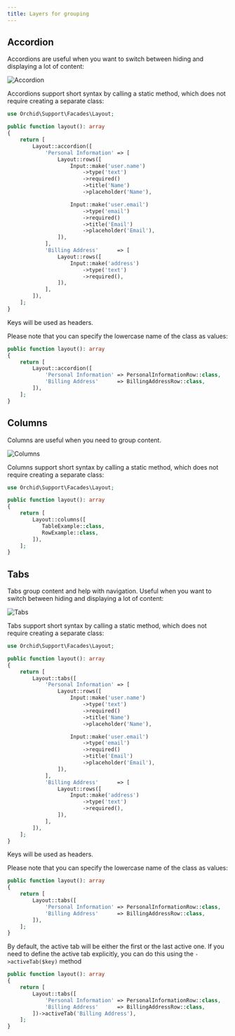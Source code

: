 ```yaml
---
title: Layers for grouping
---
```


## Accordion

Accordions are useful when you want to switch between hiding and displaying a lot of content:

![Accordion](/img/layouts/accordion.png)

Accordions support short syntax by calling a static method,
which does not require creating a separate class:

```php
use Orchid\Support\Facades\Layout;

public function layout(): array
{
    return [
        Layout::accordion([
            'Personal Information' => [
                Layout::rows([
                    Input::make('user.name')
                        ->type('text')
                        ->required()
                        ->title('Name')
                        ->placeholder('Name'),

                    Input::make('user.email')
                        ->type('email')
                        ->required()
                        ->title('Email')
                        ->placeholder('Email'),
                ]),
            ],
            'Billing Address'      => [
                Layout::rows([
                    Input::make('address')
                        ->type('text')
                        ->required(),
                ]),
            ],
        ]),
    ];
}
```

Keys will be used as headers.

Please note that you can specify the lowercase name of the class as values:

```php
public function layout(): array
{
    return [
        Layout::accordion([
            'Personal Information' => PersonalInformationRow::class,
            'Billing Address'      => BillingAddressRow::class,
        ]),
    ];
}
```

## Columns

Columns are useful when you need to group content.

![Columns](/img/layouts/columns.png)

Columns support short syntax by calling a static method,
which does not require creating a separate class:

```php
use Orchid\Support\Facades\Layout;

public function layout(): array
{
    return [
        Layout::columns([
           TableExample::class,
           RowExample::class,
        ]),
    ];
}
```

## Tabs

Tabs group content and help with navigation. Useful when you want to switch between hiding and displaying a lot of content:

![Tabs](/img/layouts/tabs.png)

Tabs support short syntax by calling a static method,
which does not require creating a separate class:

```php
use Orchid\Support\Facades\Layout;

public function layout(): array
{
    return [
        Layout::tabs([
            'Personal Information' => [
                Layout::rows([
                    Input::make('user.name')
                        ->type('text')
                        ->required()
                        ->title('Name')
                        ->placeholder('Name'),

                    Input::make('user.email')
                        ->type('email')
                        ->required()
                        ->title('Email')
                        ->placeholder('Email'),
                ]),
            ],
            'Billing Address'      => [
                Layout::rows([
                    Input::make('address')
                        ->type('text')
                        ->required(),
                ]),
            ],
        ]),
    ];
}
```

Keys will be used as headers.

Please note that you can specify the lowercase name of the class as values:

```php
public function layout(): array
{
    return [
        Layout::tabs([
            'Personal Information' => PersonalInformationRow::class,
            'Billing Address'      => BillingAddressRow::class,
        ]),
    ];
}
```

By default, the active tab will be either the first or the last active one. 
If you need to define the active tab explicitly, you can do this using the `->activeTab($key)` method

```php
public function layout(): array
{
    return [
        Layout::tabs([
            'Personal Information' => PersonalInformationRow::class,
            'Billing Address'      => BillingAddressRow::class,
        ])->activeTab('Billing Address'),
    ];
}
```
